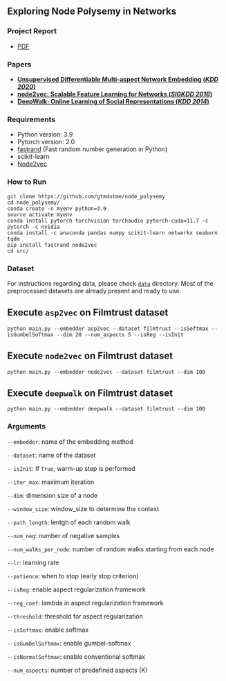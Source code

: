 ## Exploring Node Polysemy in Networks

### Project Report 
 - [PDF](./ProjectReport.pdf)

### Papers
- [ **Unsupervised Differentiable Multi-aspect Network Embedding (*KDD 2020*)** ](https://arxiv.org/abs/2006.04239)
- [ **node2vec: Scalable Feature Learning for Networks (*SIGKDD 2016*)**](https://arxiv.org/pdf/1607.00653.pdf)
- [ **DeepWalk: Online Learning of Social Representations (*KDD 2014*)**](https://arxiv.org/pdf/1403.6652.pdf)

### Requirements
- Python version: 3.9
- Pytorch version: 2.0
- [fastrand](https://github.com/lemire/fastrand) (Fast random number generation in Python)
- scikit-learn
- [Node2vec](https://github.com/eliorc/node2vec)

### How to Run
````
git clone https://github.com/gtmdotme/node_polysemy
cd node_polysemy/
conda create -n myenv python=3.9
source activate myenv
conda install pytorch torchvision torchaudio pytorch-cuda=11.7 -c pytorch -c nvidia
conda install -c anaconda pandas numpy scikit-learn networkx seaborn tqdm
pip install fastrand node2vec
cd src/
````

### Dataset
For instructions regarding data, please check [````data````](./data) directory. Most of the preprocessed datasets are already present and ready to use.

## Execute `asp2vec` on Filmtrust dataset
````
python main.py --embedder asp2vec --dataset filmtrust --isSoftmax --isGumbelSoftmax --dim 20 --num_aspects 5 --isReg --isInit
````

## Execute `node2vec` on Filmtrust dataset
````
python main.py --embedder node2vec --dataset filmtrust --dim 100
````

## Execute `deepwalk` on Filmtrust dataset
````
python main.py --embedder deepwalk --dataset filmtrust --dim 100
````


### Arguments
````--embedder````: name of the embedding method

````--dataset````: name of the dataset

````--isInit````: If ````True````, warm-up step is performed

````--iter_max````: maximum iteration

````--dim````: dimension size of a node

````--window_size````: window_size to determine the context

````--path_length````: lentgh of each random walk

````--num_neg````: number of negative samples

````--num_walks_per_node````: number of random walks starting from each node

````--lr````: learning rate

````--patience````: when to stop (early stop criterion)

````--isReg````: enable aspect regularization framework

````--reg_coef````: lambda in aspect regularization framework

````--threshold````: threshold for aspect regularization

````--isSoftmax````: enable softmax

````--isGumbelSoftmax````: enable gumbel-softmax

````--isNormalSoftmax````: enable conventional softmax

````--num_aspects````: number of predefined aspects (K)

